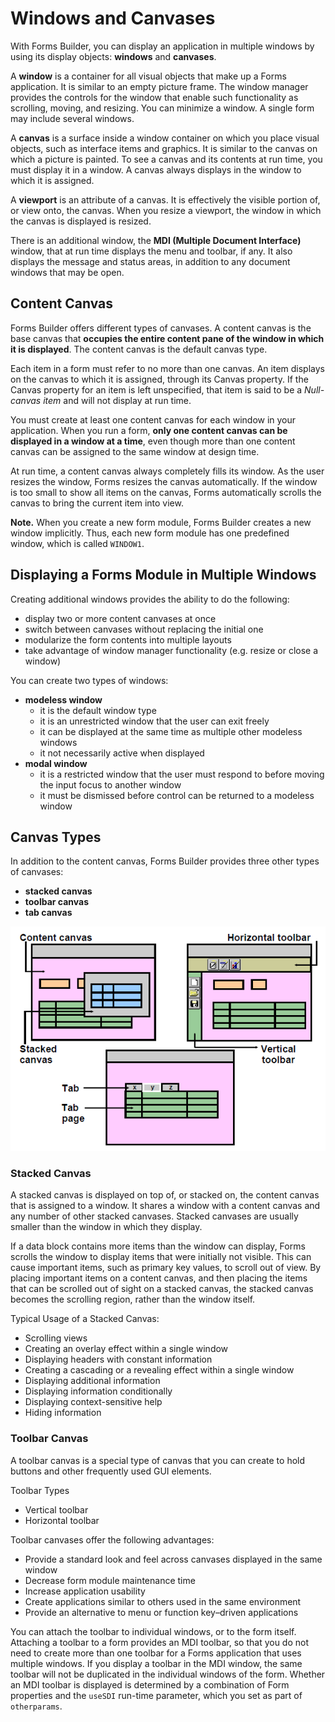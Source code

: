 # Windows and Canvases

With Forms Builder, you can display an application in multiple windows by using its display objects: **windows** and **canvases**.

A **window** is a container for all visual objects that make up a Forms application. It is similar to an empty picture frame. The window manager provides the controls for the window that enable such functionality as scrolling, moving, and resizing. You can minimize a window. A single
form may include several windows.

A **canvas** is a surface inside a window container on which you place visual objects, such as interface items and graphics. It is similar to the canvas on which a picture is painted. To see a canvas and its contents at run time, you must display it in a window. A canvas always displays in the window to which it is assigned.

A **viewport** is an attribute of a canvas. It is effectively the visible portion of, or view onto, the canvas. When you resize a viewport, the window in which the canvas is displayed is resized.

There is an additional window, the **MDI (Multiple Document Interface)** window, that at run time displays the menu and toolbar, if any. It also displays the message and status areas, in addition to any document windows that may be open.

## Content Canvas

Forms Builder offers different types of canvases. A content canvas is the base canvas that **occupies the entire content pane of the window in which it is displayed**. The content canvas is the default canvas type. 

Each item in a form must refer to no more than one canvas. An item displays on the canvas to which it is assigned, through its Canvas property. If the Canvas property for an item is left unspecified, that item is said to be a *Null-canvas item* and will not display at run time.

You must create at least one content canvas for each window in your application. When you run a form, **only one content canvas can be displayed in a window at a time**, even though more than one content canvas can be assigned to the same window at design time.

At run time, a content canvas always completely fills its window. As the user resizes the window, Forms resizes the canvas automatically. If the window is too small to show all items on the canvas, Forms automatically scrolls the canvas to bring the current item into view.

**Note.** When you create a new form module, Forms Builder creates a new window implicitly. Thus, each new form module has one predefined window, which is called ```WINDOW1```.

## Displaying a Forms Module in Multiple Windows

Creating additional windows provides the ability to do the following:
- display two or more content canvases at once
- switch between canvases without replacing the initial one
- modularize the form contents into multiple layouts
- take advantage of window manager functionality (e.g. resize or close a window)

You can create two types of windows:
- **modeless window**
    - it is the default window type
    - it is an unrestricted window that the user can exit freely
    - it can be displayed at the same time as multiple other modeless windows
    - it not necessarily active when displayed
- **modal window** 
    - it is a restricted window that the user must respond to before moving the input focus to another window
    - it must be dismissed before control can be returned to a modeless window

## Canvas Types

In addition to the content canvas, Forms Builder provides three other types of canvases:
- **stacked canvas**
- **toolbar canvas**
- **tab canvas**

![Canvas Types](../images/canvas_types.png)

### Stacked Canvas

A stacked canvas is displayed on top of, or stacked on, the content canvas that is assigned to a window. It shares a window with a content canvas and any number of other stacked canvases. Stacked canvases are usually smaller than the window in which they display.

If a data block contains more items than the window can display, Forms scrolls the window
to display items that were initially not visible. This can cause important items, such as
primary key values, to scroll out of view. By placing important items on a content canvas,
and then placing the items that can be scrolled out of sight on a stacked canvas, the stacked canvas becomes the scrolling region, rather than the window itself.

Typical Usage of a Stacked Canvas:
- Scrolling views
- Creating an overlay effect within a single window
- Displaying headers with constant information
- Creating a cascading or a revealing effect within a single window
- Displaying additional information
- Displaying information conditionally
- Displaying context-sensitive help
- Hiding information

### Toolbar Canvas

A toolbar canvas is a special type of canvas that you can create to hold buttons and other
frequently used GUI elements.

Toolbar Types
- Vertical toolbar
- Horizontal toolbar

Toolbar canvases offer the following advantages:
- Provide a standard look and feel across canvases displayed in the same window
- Decrease form module maintenance time
- Increase application usability
- Create applications similar to others used in the same environment
- Provide an alternative to menu or function key–driven applications

You can attach the toolbar to individual windows, or to the form itself. Attaching a toolbar to a form provides an MDI toolbar, so that you do not need to create more than one toolbar for a Forms application that uses multiple windows. If you display a toolbar in the MDI window, the same toolbar will not be duplicated in the individual windows of the form. Whether an MDI toolbar is displayed is determined by a combination of Form properties and
the ```useSDI``` run-time parameter, which you set as part of ```otherparams```.